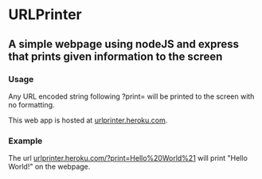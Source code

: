 # URLPrinter
## A simple webpage using nodeJS and express that prints given information to the screen
### Usage
Any URL encoded string following ?print= will be printed to the screen with no formatting.

This web app is hosted at [urlprinter.heroku.com](http://urlprinter.heroku.com).

### Example
The url [urlprinter.heroku.com/?print=Hello%20World%21](http://urlprinter.heroku.com/?print=Hello%20World%21) will print "Hello World!" on the webpage.
